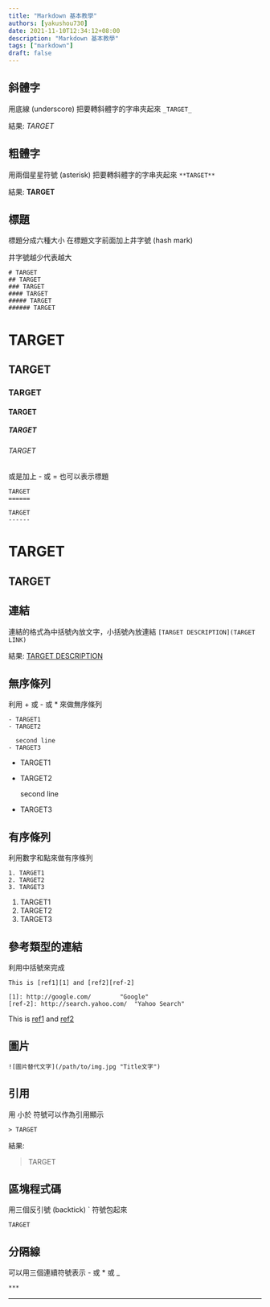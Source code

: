 ```yaml
---
title: "Markdown 基本教學"
authors: [yakushou730]
date: 2021-11-10T12:34:12+08:00
description: "Markdown 基本教學"
tags: ["markdown"]
draft: false
---
```


## 斜體字
用底線 (underscore) 把要轉斜體字的字串夾起來 `_TARGET_`

結果: _TARGET_

## 粗體字
用兩個星星符號 (asterisk) 把要轉斜體字的字串夾起來 `**TARGET**`

結果: **TARGET**

## 標題

標題分成六種大小 在標題文字前面加上井字號 (hash mark)

井字號越少代表越大

```
# TARGET
## TARGET
### TARGET
#### TARGET
##### TARGET
###### TARGET
```
# TARGET
## TARGET
### TARGET
#### TARGET
##### TARGET
###### TARGET

或是加上 - 或 = 也可以表示標題
```
TARGET
======

TARGET
------
```
TARGET
======

TARGET
------

## 連結

連結的格式為中括號內放文字，小括號內放連結
`[TARGET DESCRIPTION](TARGET LINK)`

結果: [TARGET DESCRIPTION](https://example.com)

## 無序條列

利用 + 或 - 或 * 來做無序條列
```
- TARGET1
- TARGET2

  second line
- TARGET3
```

- TARGET1
- TARGET2

  second line
- TARGET3

## 有序條列

利用數字和點來做有序條列

```
1. TARGET1
2. TARGET2
3. TARGET3
```

1. TARGET1
2. TARGET2
3. TARGET3

## 參考類型的連結

利用中括號來完成

```
This is [ref1][1] and [ref2][ref-2]

[1]: http://google.com/        "Google"
[ref-2]: http://search.yahoo.com/  "Yahoo Search"
```

This is [ref1][1] and [ref2][ref-2]

[1]: http://google.com/        "Google"
[ref-2]: http://search.yahoo.com/  "Yahoo Search"

## 圖片

`![圖片替代文字](/path/to/img.jpg "Title文字")`

## 引用

用 小於 符號可以作為引用顯示

`> TARGET`

結果:
> TARGET

## 區塊程式碼

用三個反引號 (backtick) ` 符號包起來

```
TARGET
```

## 分隔線

可以用三個連續符號表示 - 或 * 或 _

```
***
```

***
